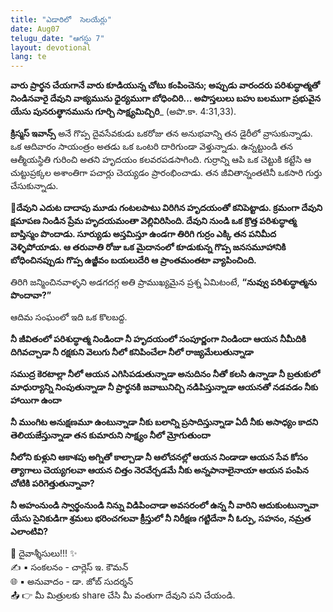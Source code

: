 ```yaml
---
title: "ఎడారిలో  సెలయేర్లు"
date: Aug07
telugu_date: "ఆగస్టు 7"
layout: devotional
lang: te
---
```



**వారు ప్రార్థన చేయగానే వారు కూడియున్న చోటు కంపించెను; అప్పుడు వారందరు పరిశుద్ధాత్మతో నిండినవారై దేవుని వాక్యమును ధైర్యముగా బోధించిరి... అపొస్తలులు బహు బలముగా ప్రభువైన యేసు పునరుత్థానమును గూర్చి సాక్ష్యమిచ్చిరి**_ (అపొ.కా. 4:31,33).

**క్రిస్మస్ ఇవాన్స్** అనే గొప్ప దైవసేవకుడు ఒకరోజు తన అనుభవాన్ని తన డైరీలో వ్రాసుకున్నాడు. ఒక ఆదివారం సాయంత్రం అతడు ఒక ఒంటరి దారిగుండా వెళ్తున్నాడు. ఉన్నట్టుండి తన ఆత్మీయస్థితి గురించి అతని హృదయం కలవరపడసాగింది. గుర్రాన్ని ఆపి ఒక చెట్టుకి కట్టేసి ఆ చుట్టుప్రక్కల అశాంతిగా పచార్లు చెయ్యడం ప్రారంభించాడు. తన జీవితాన్నంతటినీ ఒకసారి గుర్తు చేసుకున్నాడు. 

**📖దేవుని ఎదుట దాదాపు మూడు గంటలపాటు విరిగిన హృదయంతో కనిపెట్టాడు. క్రమంగా దేవుని క్షమాపణ నిండిన ప్రేమ హృదయమంతా వెల్లివిరిసింది. దేవుని నుండి ఒక క్రొత్త పరిశుద్ధాత్మ బాప్తిస్మం పొందాడు. సూర్యుడు అస్తమిస్తూ ఉండగా తిరిగి గుర్రం ఎక్కి తన పనిమీద వెళ్ళిపోయాడు. ఆ తరువాతి రోజు ఒక మైదానంలో కూడుకున్న గొప్ప జనసమూహానికి బోధించినప్పుడు గొప్ప ఉజ్జీవం బయలుదేరి ఆ ప్రాంతమంతటా వ్యాపించింది.**

తిరిగి జన్మించినవాళ్ళని అడగదగ్గ అతి ప్రాముఖ్యమైన ప్రశ్న ఏమిటంటే, **“నువ్వు పరిశుద్ధాత్మను పొందావా?”**

ఆదిమ సంఘంలో ఇది ఒక కొలబద్ద. 

**నీ జీవితంలో పరిశుద్ధాత్మ నిండిందా నీ హృదయంలో సంపూర్ణంగా నిండిందా ఆయన నీమీదికి దిగివచ్చాడా నీ రక్షకుని వెలుగు నీలో కనిపించేలా నీలో రాజ్యమేలుతున్నాడా**

**సముద్ర కెరటాల్లా నీలో ఆయన ఎగిసిపడుతున్నాడా అనుదినం నీతో కలసి ఉన్నాడా నీ బ్రతుకులో మాధుర్యాన్ని నింపుతున్నాడా నీ ప్రార్థనకి జవాబునిచ్చి నడిపిస్తున్నాడా ఆయనతో నడవడం నీకు హాయిగా ఉందా**

**నీ ముంగిట అనుక్షణమూ ఉంటున్నాడా నీకు బలాన్ని ప్రసాదిస్తున్నాడా ఏదీ నీకు అసాధ్యం కాదని తెలియజేస్తున్నాడా తన కుమారుని సాక్ష్యం నీలో మ్రోగుతుందా**

**నీలోని కుళ్లుని ఆకాశపు అగ్నితో కాల్చాడా నీ ఆలోచనల్లో ఆయన నిండాడా ఆయన సేవ కోసం త్యాగాలు చెయ్యగలవా ఆయన చిత్తం నెరవేర్చడమే నీకు అన్నపానాలైనాయా ఆయన పంపిన చోటికి పరిగెత్తుతున్నావా?**

**నీ అహంనుండి స్వార్థంనుండి నిన్ను విడిపించాడా అవసరంలో ఉన్న నీ వారిని ఆదుకుంటున్నావా యేసు సైనికుడిగా శ్రమలు భరించగలవా క్రీస్తులో నీ నిరీక్షణ గట్టిదేనా నీ ఓర్పు, సహనం, నమ్రత ఎలాంటివి?**

<div class="blessing">🙏 <span class="bless-text">దైవాశ్శీసులు!!!</span> ✨</div>

<div class="credit">✍️ <span class="credit-text">▪ సంకలనం - చార్లెస్ ఇ. కౌమన్</span></div>
<div class="credit">🌐 <span class="credit-text">▪ అనువాదం - డా. జోబ్ సుదర్శన్</span></div>


<div class="share">📤 👉 <span class="share-text">మీ మిత్రులకు share చేసి మీ వంతుగా దేవుని పని చేయండి.</span></div>
